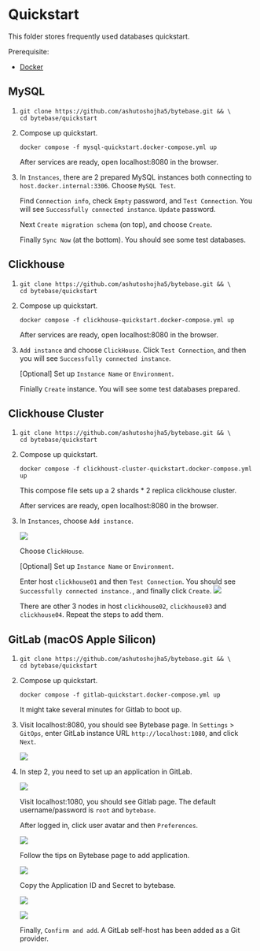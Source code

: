 # Quickstart

This folder stores frequently used databases quickstart.

Prerequisite:

- [Docker](https://docs.docker.com/engine/install)

## MySQL

1.  ```
    git clone https://github.com/ashutoshojha5/bytebase.git && \
    cd bytebase/quickstart
    ```

1.  Compose up quickstart.

    ```
    docker compose -f mysql-quickstart.docker-compose.yml up
    ```

    After services are ready, open localhost:8080 in the browser.

1.  In `Instances`, there are 2 prepared MySQL instances both connecting to `host.docker.internal:3306`. Choose `MySQL Test`.

    Find `Connection info`, check `Empty` password, and `Test Connection`. You will see `Successfully connected instance`.
    `Update` password.

    Next `Create migration schema` (on top), and choose `Create`.

    Finally `Sync Now` (at the bottom). You should see some test databases.

## Clickhouse

1.  ```
    git clone https://github.com/ashutoshojha5/bytebase.git && \
    cd bytebase/quickstart
    ```

1.  Compose up quickstart.

    ```
    docker compose -f clickhouse-quickstart.docker-compose.yml up
    ```

    After services are ready, open localhost:8080 in the browser.

1.  `Add instance` and choose `ClickHouse`.
    Click `Test Connection`, and then you will see `Successfully connected instance`.

    \[Optional\] Set up `Instance Name` or `Environment`.

    Finially `Create` instance. You will see some test databases prepared.

## Clickhouse Cluster

1.  ```
    git clone https://github.com/ashutoshojha5/bytebase.git && \
    cd bytebase/quickstart
    ```

1.  Compose up quickstart.

    ```
    docker compose -f clickhoust-cluster-quickstart.docker-compose.yml up
    ```

    This compose file sets up a 2 shards \* 2 replica clickhouse cluster.

    After services are ready, open localhost:8080 in the browser.

1.  In `Instances`, choose `Add instance`.

    ![](./assets/clickhouse-cluster-01.png)

    Choose `ClickHouse`.

    \[Optional\] Set up `Instance Name` or `Environment`.

    Enter host `clickhouse01` and then `Test Connection`. You should see `Successfully connected instance.`, and finally click `Create`.
    ![](./assets/clickhouse-cluster-02.png)

    There are other 3 nodes in host `clickhouse02`, `clickhouse03` and `clickhouse04`. Repeat the steps to add them.

## GitLab (macOS Apple Silicon)

1.  ```
    git clone https://github.com/ashutoshojha5/bytebase.git && \
    cd bytebase/quickstart
    ```

1.  Compose up quickstart.

    ```
    docker compose -f gitlab-quickstart.docker-compose.yml up
    ```

    It might take several minutes for Gitlab to boot up.

1.  Visit localhost:8080, you should see Bytebase page. In `Settings` > `GitOps`, enter GitLab instance URL `http://localhost:1080`, and click `Next`.

    ![](./assets/gitlab-01.png)

1.  In step 2, you need to set up an application in GitLab.

    ![](./assets/gitlab-02.png)

    Visit localhost:1080, you should see Gitlab page. The default username/password is `root` and `bytebase`.

    After logged in, click user avatar and then `Preferences`.

    ![](./assets/gitlab-03.png)

    Follow the tips on Bytebase page to add application.

    ![](./assets/gitlab-04.png)

    Copy the Application ID and Secret to bytebase.

    ![](./assets/gitlab-05.png)

    ![](./assets/gitlab-06.png)

    Finally, `Confirm and add`. A GitLab self-host has been added as a Git provider.
